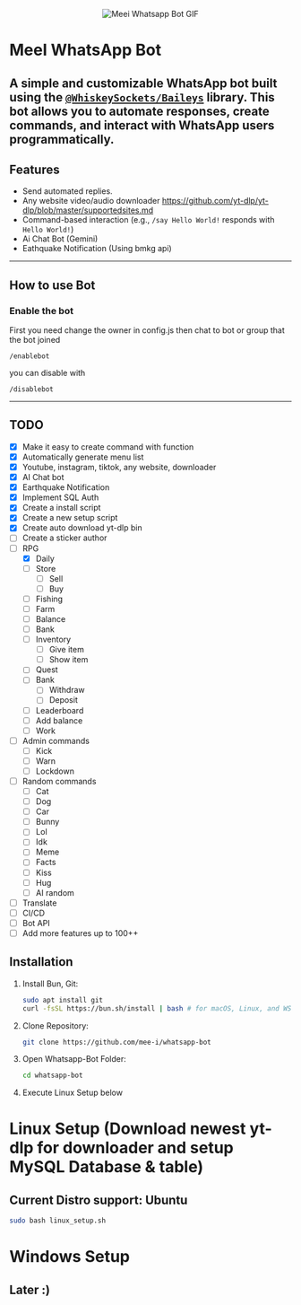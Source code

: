 <p align="center">
  <img src="https://github.com/user-attachments/assets/9f06743d-cb9a-4952-a239-63b04a32eb6a" alt="Meei Whatsapp Bot GIF" />
</p>

# MeeI WhatsApp Bot
A simple and customizable WhatsApp bot built using the [`@WhiskeySockets/Baileys`](https://github.com/WhiskeySockets/baileys) library. This bot allows you to automate responses, create commands, and interact with WhatsApp users programmatically.
---

## Features

- Send automated replies.
- Any website video/audio downloader https://github.com/yt-dlp/yt-dlp/blob/master/supportedsites.md
- Command-based interaction (e.g., `/say Hello World!` responds with `Hello World!`)
- Ai Chat Bot (Gemini)
- Eathquake Notification (Using bmkg api)

---
## How to use Bot
### Enable the bot
First you need change the owner in config.js
then chat to bot or group that the bot joined
```
/enablebot
```
you can disable with
```
/disablebot
```
---

## TODO
- [x] Make it easy to create command with function
- [x] Automatically generate menu list
- [x] Youtube, instagram, tiktok, any website, downloader
- [x] AI Chat bot
- [x] Earthquake Notification
- [x] Implement SQL Auth
- [x] Create a install script
- [x] Create a new setup script
- [x] Create auto download yt-dlp bin
- [ ] Create a sticker author
- [ ] RPG
  - [x] Daily
  - [ ] Store
    - [ ] Sell
    - [ ] Buy
  - [ ] Fishing
  - [ ] Farm
  - [ ] Balance
  - [ ] Bank
  - [ ] Inventory
    - [ ] Give item
    - [ ] Show item
  - [ ] Quest
  - [ ] Bank
    - [ ] Withdraw
    - [ ] Deposit
  - [ ] Leaderboard
  - [ ] Add balance
  - [ ] Work
- [ ] Admin commands
  - [ ] Kick
  - [ ] Warn
  - [ ] Lockdown
- [ ] Random commands
  - [ ] Cat
  - [ ] Dog
  - [ ] Car
  - [ ] Bunny
  - [ ] Lol
  - [ ] Idk
  - [ ] Meme
  - [ ] Facts
  - [ ] Kiss
  - [ ] Hug
  - [ ] AI random
- [ ] Translate
- [ ] CI/CD
- [ ] Bot API
- [ ] Add more features up to 100++

## Installation

1. Install Bun, Git:

   ```bash
   sudo apt install git
   curl -fsSL https://bun.sh/install | bash # for macOS, Linux, and WSL
   ```
2. Clone Repository:
   ```bash
   git clone https://github.com/mee-i/whatsapp-bot
   ```
3. Open Whatsapp-Bot Folder:
   ```bash
   cd whatsapp-bot
   ```
4. Execute Linux Setup below

# Linux Setup (Download newest yt-dlp for downloader and setup MySQL Database & table)
## Current Distro support: Ubuntu
```bash
sudo bash linux_setup.sh
```

# Windows Setup
## Later :)
